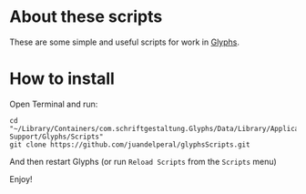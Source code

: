 # About these scripts

These are some simple and useful scripts for work in [Glyphs](http://glyphsapp.com/).


# How to install

Open Terminal and run: 
    
    cd "~/Library/Containers/com.schriftgestaltung.Glyphs/Data/Library/Application Support/Glyphs/Scripts"
    git clone https://github.com/juandelperal/glyphsScripts.git 
    
And then restart Glyphs (or run `Reload Scripts` from the `Scripts` menu)

Enjoy!
